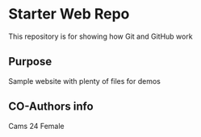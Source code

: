 # Starter Web Repo

This repository is for showing how Git and GitHub work

## Purpose

Sample website with plenty of files for demos

## CO-Authors info

Cams
24
Female